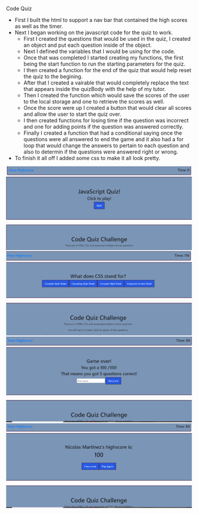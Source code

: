Code Quiz

- First I built the html to support a nav bar that contained the high scores as well as the timer.
- Next I began working on the javascript code for the quiz to work.
  - First I created the questions that would be used in the quiz, I created an object and put each question inside of the object.
  - Next I defined the variables that I would be using for the code.
  - Once that was completed I started creating my functions, the first being the start function to run the starting parameters for the quiz.
  - I then created a function for the end of the quiz that would help reset the quiz to the begining.
  - After that I created a vairable that would completely replace the text that appears inside the quizBody with the help of my tutor.
  - Then I created the function which would save the scores of the user to the local storage and one to retrieve the scores as well.
  - Once the score were up I created a button that would clear all scores and allow the user to start the quiz over.
  - I then created functions for losing time if the question was incorrect and one for adding points if the question was answered correctly.
  - Finally I created a function that had a conditional saying once the questions were all answered to end the game and it also had a for loop that would change the answers to pertain to each question and also to determin if the questions were answered right or wrong.
- To finish it all off I added some css to make it all look pretty.

<img src="./Assets/Screenshot 2020-10-24 204640.png"/>
<img src="./Assets/Screenshot 2020-10-24 204718.png"/>
<img src="./Assets/Screenshot 2020-10-24 204752.png"/>
<img src="./Assets/Screenshot 2020-10-24 204811.png"/>
